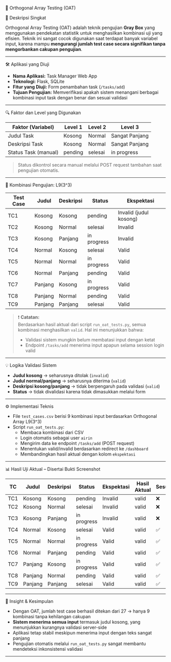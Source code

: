 🧩 Orthogonal Array Testing (OAT)

📌 Deskripsi Singkat

Orthogonal Array Testing (OAT) adalah teknik pengujian **Gray Box** yang menggunakan pendekatan statistik untuk menghasilkan kombinasi uji yang efisien. Teknik ini sangat cocok digunakan saat terdapat banyak variabel input, karena mampu **mengurangi jumlah test case secara signifikan tanpa mengorbankan cakupan pengujian**.

---

🛠 Aplikasi yang Diuji

- **Nama Aplikasi:** Task Manager Web App  
- **Teknologi:** Flask, SQLite  
- **Fitur yang Diuji:** Form penambahan task (`/tasks/add`)  
- **Tujuan Pengujian:** Memverifikasi apakah sistem menangani berbagai kombinasi input task dengan benar dan sesuai validasi

---

🔍 Faktor dan Level yang Digunakan

| Faktor (Variabel)    | Level 1    | Level 2    | Level 3         |
|----------------------|------------|------------|------------------|
| Judul Task           | Kosong     | Normal     | Sangat Panjang   |
| Deskripsi Task       | Kosong     | Normal     | Sangat Panjang   |
| Status Task (manual) | pending    | selesai    | in progress      |

> Status dikontrol secara manual melalui POST request tambahan saat pengujian otomatis.

---

🧪 Kombinasi Pengujian: L9(3^3)

| Test Case | Judul   | Deskripsi   | Status      | Ekspektasi                      |
|-----------|---------|-------------|-------------|----------------------------------|
| TC1       | Kosong  | Kosong      | pending     | Invalid (judul kosong)           |
| TC2       | Kosong  | Normal      | selesai     | Invalid                          |
| TC3       | Kosong  | Panjang     | in progress | Invalid                          |
| TC4       | Normal  | Kosong      | selesai     | Valid                            |
| TC5       | Normal  | Normal      | in progress | Valid                            |
| TC6       | Normal  | Panjang     | pending     | Valid                            |
| TC7       | Panjang | Kosong      | in progress | Valid                            |
| TC8       | Panjang | Normal      | pending     | Valid                            |
| TC9       | Panjang | Panjang     | selesai     | Valid                            |

> ❗️ **Catatan:**  
> Berdasarkan hasil aktual dari script `run_oat_tests.py`, semua kombinasi menghasilkan `valid`. Hal ini menunjukkan bahwa:  
> - Validasi sistem mungkin belum membatasi input dengan ketat  
> - Endpoint `/tasks/add` menerima input apapun selama session login valid

---

💡 Logika Validasi Sistem

- **Judul kosong** → seharusnya ditolak (`invalid`)
- **Judul normal/panjang** → seharusnya diterima (`valid`)
- **Deskripsi kosong/panjang** → tidak berpengaruh pada validasi (`valid`)
- **Status** → tidak divalidasi karena tidak dimasukkan melalui form

---

⚙️ Implementasi Teknis

- File `test_cases.csv` berisi 9 kombinasi input berdasarkan Orthogonal Array L9(3^3)
- Script `run_oat_tests.py`:
  - Membaca kombinasi dari CSV
  - Login otomatis sebagai user `airin`
  - Mengirim data ke endpoint `/tasks/add` (POST request)
  - Menentukan valid/invalid berdasarkan redirect ke `/dashboard`
  - Membandingkan hasil aktual dengan kolom `ekspektasi`

---

📊 Hasil Uji Aktual – Disertai Bukti Screenshot

| TC  | Judul   | Deskripsi   | Status      | Ekspektasi | Hasil Aktual | Sesuai? | Bukti (Screenshot)                      |
|-----|---------|-------------|-------------|------------|---------------|----------|------------------------------------------|
| TC1 | Kosong  | Kosong      | pending     | Invalid    | valid         | ❌        | ![](./screenshots/TC1.png)              |
| TC2 | Kosong  | Normal      | selesai     | Invalid    | valid         | ❌        | ![](./screenshots/TC2.png)              |
| TC3 | Kosong  | Panjang     | in progress | Invalid    | valid         | ❌        | ![](./screenshots/TC3.png)              |
| TC4 | Normal  | Kosong      | selesai     | Valid      | valid         | ✅        | ![](./screenshots/TC4.png)              |
| TC5 | Normal  | Normal      | in progress | Valid      | valid         | ✅        | ![](./screenshots/TC5.png)              |
| TC6 | Normal  | Panjang     | pending     | Valid      | valid         | ✅        | ![](./screenshots/TC6.png)              |
| TC7 | Panjang | Kosong      | in progress | Valid      | valid         | ✅        | ![](./screenshots/TC7.png)              |
| TC8 | Panjang | Normal      | pending     | Valid      | valid         | ✅        | ![](./screenshots/TC8.png)              |
| TC9 | Panjang | Panjang     | selesai     | Valid      | valid         | ✅        | ![](./screenshots/TC9.png)              |

---

🧠 Insight & Kesimpulan

- Dengan OAT, jumlah test case berhasil ditekan dari 27 → hanya 9 kombinasi tanpa kehilangan cakupan
- **Sistem menerima semua input** termasuk judul kosong, yang menunjukkan kurangnya validasi server-side
- Aplikasi tetap stabil meskipun menerima input dengan teks sangat panjang
- Pengujian otomatis melalui `run_oat_tests.py` sangat membantu mendeteksi inkonsistensi validasi

---
